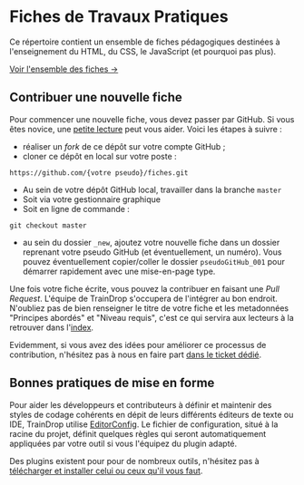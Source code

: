 # Fiches de Travaux Pratiques

Ce répertoire contient un ensemble de fiches pédagogiques destinées à l'enseignement du HTML, du CSS, le JavaScript (et pourquoi pas plus).

[Voir l'ensemble des fiches →](http://traindrop.github.io/fiches/)

## Contribuer une nouvelle fiche

Pour commencer une nouvelle fiche, vous devez passer par GitHub. Si vous êtes novice, une [petite lecture](http://articles.nissone.com/2014/11/gitpourlanulle/ "GitPourLaNulle sur le blog de Nissone") peut vous aider. Voici les étapes à suivre :

* réaliser un *fork* de ce dépôt sur votre compte GitHub ;
* cloner ce dépôt en local sur votre poste :
```
https://github.com/{votre pseudo}/fiches.git
```
* Au sein de votre dépôt GitHub local, travailler dans la branche ```master```
 * Soit via votre gestionnaire graphique
 * Soit en ligne de commande :
```CLIPS
git checkout master
```
* au sein du dossier ```_new```, ajoutez votre nouvelle fiche dans un dossier reprenant votre pseudo GitHub (et éventuellement, un numéro). Vous pouvez éventuellement copier/coller le dossier ```pseudoGitHub_001``` pour démarrer rapidement avec une mise-en-page type.

Une fois votre fiche écrite, vous pouvez la contribuer en faisant une *Pull Request*. L'équipe de TrainDrop s'occupera de l'intégrer au bon endroit. N'oubliez pas de bien renseigner le titre de votre fiche et les metadonnées "Principes abordés" et "Niveau requis", c'est ce qui servira aux lecteurs à la retrouver dans l'[index](http://traindrop.github.io/fiches/).

Evidemment, si vous avez des idées pour améliorer ce processus de contribution, n'hésitez pas à nous en faire part [dans le ticket dédié](https://github.com/TrainDrop/fiches/issues/1).

## Bonnes pratiques de mise en forme

Pour aider les développeurs et contributeurs à définir et maintenir des styles de codage cohérents en dépit de leurs différents éditeurs de texte ou IDE, TrainDrop utilise [EditorConfig](http://editorconfig.org/). Le fichier de configuration, situé à la racine du projet, définit quelques règles qui seront automatiquement appliquées par votre outil si vous l'équipez du plugin adapté.

Des plugins existent pour pour de nombreux outils, n'hésitez pas à [télécharger et installer celui ou ceux qu'il vous faut](http://editorconfig.org/#download "Télécharger un plugin EditorConfig").


